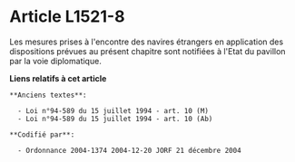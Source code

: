 # Article L1521-8

Les mesures prises à l'encontre des navires étrangers en application des dispositions prévues au présent chapitre sont
notifiées à l'Etat du pavillon par la voie diplomatique.

**Liens relatifs à cet article**

	**Anciens textes**:

	  - Loi n°94-589 du 15 juillet 1994 - art. 10 (M)
	  - Loi n°94-589 du 15 juillet 1994 - art. 10 (Ab)

	**Codifié par**:

	  - Ordonnance 2004-1374 2004-12-20 JORF 21 décembre 2004
